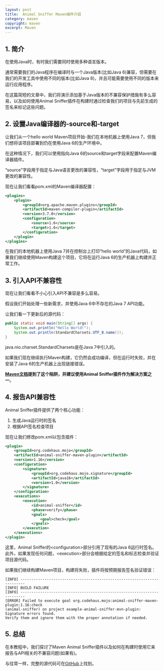 ```yaml
---
layout: post
title:  Animal Sniffer Maven插件介绍
category: maven
copyright: maven
excerpt: Maven
---
```


## 1. 简介

在使用Java时，有时我们需要同时使用多种语言版本。

通常需要我们的Java程序在编译时与一个Java版本(比如Java 6)兼容，但需要在我们的开发工具中使用不同的版本(比如Java 8)，并且可能需要使用不同的版本来运行应用程序。

在这篇简短的文章中，我们将演示添加基于Java版本的不兼容保护措施有多么容易，以及如何使用Animal Sniffer插件在构建时通过检查我们的项目与先前生成的签名来标记这些问题。

## 2. 设置Java编译器的-source和-target

让我们从一个hello world Maven项目开始-我们在本地机器上使用Java 7，但我们想将该项目部署到仍在使用Java 6的生产环境中。

在这种情况下，我们可以使用指向Java 6的source和target字段来配置Maven编译器插件。

“source”字段用于指定与Java语言更改的兼容性，“target”字段用于指定与JVM更改的兼容性。

现在让我们看看pom.xml的Maven编译器配置：

```xml
<plugins>
    <plugin>
        <groupId>org.apache.maven.plugins</groupId>
        <artifactId>maven-compiler-plugin</artifactId>
        <version>3.7.0</version>
        <configuration>
            <source>1.6</source>
            <target>1.6</target>
        </configuration>
    </plugin>
</plugins>
```

在我们的本地机器上使用Java 7并在控制台上打印“hello world”的Java代码，如果我们继续使用Maven构建这个项目，它将在运行Java 6的生产机器上构建并正常工作。

## 3. 引入API不兼容性

现在让我们看看不小心引入API不兼容是多么容易。

假设我们开始处理一些新需求，并使用Java 6中不存在的Java 7 API功能。

让我们看一下更新后的源代码：

```java
public static void main(String[] args) {
    System.out.println("Hello World!");
    System.out.println(StandardCharsets.UTF_8.name());
}
```

java.nio.charset.StandardCharsets是在Java 7中引入的。

如果我们现在继续执行Maven构建，它仍然会成功编译，但在运行时失败，并在安装了Java 6的生产机器上出现链接错误。

**[Maven文档](https://maven.apache.org/plugins/maven-compiler-plugin/examples/set-compiler-source-and-target.html)提到了这个陷阱，并建议使用Animal Sniffer插件作为解决方案之一**。

## 4. 报告API兼容性

Animal Sniffer插件提供了两个核心功能：

1.  生成Java运行时的签名
2.  根据API签名检查项目

现在让我们修改pom.xml以包含插件：

```xml
<plugin>
    <groupId>org.codehaus.mojo</groupId>
    <artifactId>animal-sniffer-maven-plugin</artifactId>
    <version>1.16</version>
    <configuration>
        <signature>
            <groupId>org.codehaus.mojo.signature</groupId>
            <artifactId>java16</artifactId>
            <version>1.0</version>
        </signature>
    </configuration>
    <executions>
        <execution>
            <id>animal-sniffer</id>
            <phase>verify</phase>
            <goals>
                <goal>check</goal>
            </goals>
        </execution>
    </executions>
</plugin>
```

这里，Animal Sniffer的<configuration\>部分引用了现有的Java 6运行时签名。此外，如果发现任何问题，<execution\>部分会根据给定的签名和标志检查并验证项目源代码。

如果我们继续构建Maven项目，构建将失败，插件将按预期报告签名验证错误：

```shell
[INFO] ------------------------------------------------------------------------
[INFO] BUILD FAILURE
[INFO] ------------------------------------------------------------------------
[ERROR] Failed to execute goal org.codehaus.mojo:animal-sniffer-maven-plugin:1.16:check 
(animal-sniffer) on project example-animal-sniffer-mvn-plugin: Signature errors found.
Verify them and ignore them with the proper annotation if needed.
```

## 5. 总结

在本教程中，我们探讨了Maven Animal Sniffer插件以及如何在构建时使用它来报告与API相关的不兼容问题(如果有)。

与往常一样，完整的源代码可在[GitHub](https://github.com/tuyucheng7/taketoday-tutorial4j/tree/master/maven.modules/animal-sniffer-mvn-plugin)上找到。